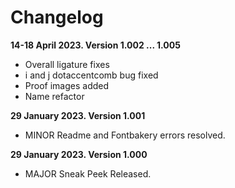 # Changelog

**14-18 April 2023. Version 1.002 ... 1.005**
- Overall ligature fixes
- i and j dotaccentcomb bug fixed
- Proof images added
- Name refactor

**29 January 2023. Version 1.001**
- MINOR Readme and Fontbakery errors resolved.

**29 January 2023. Version 1.000**
- MAJOR Sneak Peek Released.